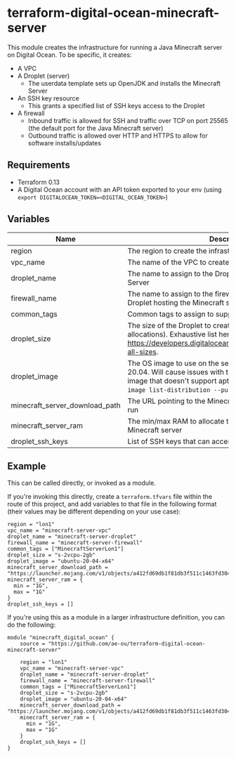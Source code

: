 # terraform-digital-ocean-minecraft-server
This module creates the infrastructure for running a Java Minecraft server on Digital Ocean.
To be specific, it creates:
- A VPC
- A Droplet (server)
    - The userdata template sets up OpenJDK and installs the Minecraft Server
- An SSH key resource
    - This grants a specified list of SSH keys access to the Droplet
- A firewall
    - Inbound traffic is allowed for SSH and traffic over TCP on port 25565 (the default port for the Java Minecraft server)
    - Outbound traffic is allowed over HTTP and HTTPS to allow for software installs/updates
    
## Requirements
- Terraform 0.13
- A Digital Ocean account with an API token exported to your env (using `export DIGITALOCEAN_TOKEN=<DIGITAL_OCEAN_TOKEN>`)
    
## Variables
| Name                           | Description                                                                                                                                                                                                                 | Required | Default Value                                                                              |
|--------------------------------|-----------------------------------------------------------------------------------------------------------------------------------------------------------------------------------------------------------------------------|----------|--------------------------------------------------------------------------------------------|
| region                         | The region to create the infrastructure in                                                                                                                                                                                  | Yes      |                                                                                            |
| vpc_name                       | The name of the VPC to create for the Minecraft server                                                                                                                                                                      | Yes      |                                                                                            |
| droplet_name                   | The name to assign to the Droplet hosting the Minecraft Server                                                                                                                                                              | Yes      |                                                                                            |
| firewall_name                  | The name to assign to the firewall sitting in front of the Droplet hosting the Minecraft server                                                                                                                             | Yes      |                                                                                            |
| common_tags                    | Common tags to assign to supporting resources                                                                                                                                                                               | No       | []                                                                                         |
| droplet_size                   | The size of the Droplet to create (i.e. CPU and RAM allocations). Exhaustive list here: https://developers.digitalocean.com/documentation/v2/#list-all-sizes.                                                               | Yes      |                                                                                            |
| droplet_image                  | The OS image to use on the server. Defaults to Ubuntu 20.04. Will cause issues with the user data if you use an image that doesn't support apt. You can run `doctl compute image list-distribution --public` to get a list. | Yes      |                                                                                            |
| minecraft_server_download_path | The URL pointing to the Minecraft server image to install and run                                                                                                                                                           | Yes      | https://launcher.mojang.com/v1/objects/a412fd69db1f81db3f511c1463fd304675244077/server.jar |
| minecraft_server_ram           | The min/max RAM to allocate to the JVM running the Minecraft server                                                                                                                                                         | Yes      | {min = "1G", max = "1G"}                                                                   |
| droplet_ssh_keys               | List of SSH keys that can access the Droplet                                                                                                                                                                                | No       | []                                                                                         |

## Example
This can be called directly, or invoked as a module.

If you're invoking this directly, create a `terraform.tfvars` file within the route of this project, and add variables 
to that file in the following format (their values may be different depending on your use case):

```hcl-terraform
region = "lon1"
vpc_name = "minecraft-server-vpc"
droplet_name = "minecraft-server-droplet"
firewall_name = "minecraft-server-firewall"
common_tags = ["MinecraftServerLon1"]
droplet_size = "s-2vcpu-2gb"
droplet_image = "ubuntu-20-04-x64"
minecraft_server_download_path = "https://launcher.mojang.com/v1/objects/a412fd69db1f81db3f511c1463fd304675244077/server.jar"
minecraft_server_ram = {
  min = "1G",
  max = "1G"
}
droplet_ssh_keys = []
```

If you're using this as a module in a larger infrastructure definition, you can do the following:

```hcl-terraform
module "minecraft_digital_ocean" {
    source = "https://github.com/ae-ou/terraform-digital-ocean-minecraft-server"
    
    region = "lon1"
    vpc_name = "minecraft-server-vpc"
    droplet_name = "minecraft-server-droplet"
    firewall_name = "minecraft-server-firewall"
    common_tags = ["MinecraftServerLon1"]
    droplet_size = "s-2vcpu-2gb"
    droplet_image = "ubuntu-20-04-x64"
    minecraft_server_download_path = "https://launcher.mojang.com/v1/objects/a412fd69db1f81db3f511c1463fd304675244077/server.jar"
    minecraft_server_ram = {
      min = "1G",
      max = "1G"
    }
    droplet_ssh_keys = []
}
```